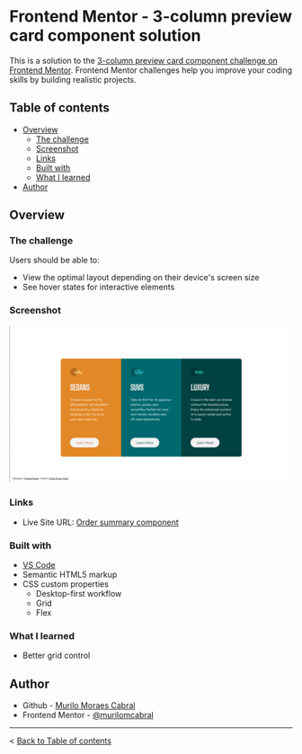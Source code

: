 # Frontend Mentor - 3-column preview card component solution

This is a solution to the [3-column preview card component challenge on Frontend Mentor](https://www.frontendmentor.io/challenges/3column-preview-card-component-pH92eAR2-). Frontend Mentor challenges help you improve your coding skills by building realistic projects.

## Table of contents

- [Overview](#overview)
  - [The challenge](#the-challenge)
  - [Screenshot](#screenshot)
  - [Links](#links)
  - [Built with](#built-with)
  - [What I learned](#what-i-learned)
- [Author](#author)

## Overview

### The challenge

Users should be able to:

- View the optimal layout depending on their device's screen size
- See hover states for interactive elements

### Screenshot

![](3-column-preview-card-component-solution.png)

### Links

- Live Site URL: [Order summary component](https://murilomcabral.github.io/frontendmentor/007-3-column-preview-card-component-main/)

### Built with

- [VS Code](https://code.visualstudio.com/)
- Semantic HTML5 markup
- CSS custom properties
  - Desktop-first workflow
  - Grid
  - Flex

### What I learned

- Better grid control

## Author

- Github - [Murilo Moraes Cabral](https://github.com/murilomcabral)
- Frontend Mentor - [@murilomcabral](https://www.frontendmentor.io/profile/murilomcabral)

---

< [Back to Table of contents](#table-of-contents)